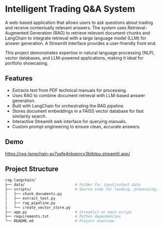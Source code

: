 # Intelligent Trading Q&A System

A web-based application that allows users to ask questions about trading and receive contextually relevant answers. The system uses Retrieval-Augmented Generation (RAG) to retrieve relevant document chunks and LangChain to integrate retrieval with a large language model (LLM) for answer generation. A Streamlit interface provides a user-friendly front end.

This project demonstrates expertise in natural language processing (NLP), vector databases, and LLM-powered applications, making it ideal for portfolio showcasing.

## Features
- Extracts text from PDF technical manuals for processing.
- Uses RAG to combine document retrieval with LLM-based answer generation.
- Built with LangChain for orchestrating the RAG pipeline.
- Stores document embeddings in a FAISS vector database for fast similarity search.
- Interactive Streamlit web interface for querying manuals.
- Custom prompt engineering to ensure clean, accurate answers.

## Demo
https://rag-langchain-av7xqfe4nbqpnrx3btbtpu.streamlit.app/

## Project Structure
```bash
rag-langchain/
├── data/                       # Folder for input/output data                 
├── scripts/                    # Source code for loading, processing, querying
│   ├── chunk_documents.py
│   ├── extract_text.py
│   ├── rag_pipeline.py
│   └── create_vector_store.py
├── app.py                      # Streamlit or main script
├── requirements.txt            # Python dependencies
└── README.md                   # Project overview
